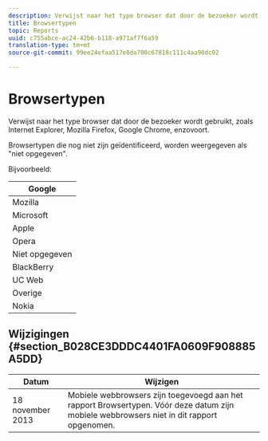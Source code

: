 ```yaml
---
description: Verwijst naar het type browser dat door de bezoeker wordt gebruikt, zoals Internet Explorer, Mozilla Firefox, Google Chrome, enzovoort.
title: Browsertypen
topic: Reports
uuid: c755abce-ac24-42b6-b118-a971af7f6a59
translation-type: tm+mt
source-git-commit: 99ee24efaa517e8da700c67818c111c4aa90dc02

---
```



# Browsertypen

Verwijst naar het type browser dat door de bezoeker wordt gebruikt, zoals Internet Explorer, Mozilla Firefox, Google Chrome, enzovoort.

Browsertypen die nog niet zijn geïdentificeerd, worden weergegeven als &quot;niet opgegeven&quot;.

Bijvoorbeeld:

| Google |
|---|
| Mozilla |
| Microsoft |
| Apple |
| Opera |
| Niet opgegeven |
| BlackBerry |
| UC Web |
| Overige |
| Nokia |

## Wijzigingen {#section_B028CE3DDDC4401FA0609F908885A5DD}

| Datum | Wijzigen |
|---|---|
| 18 november 2013 | Mobiele webbrowsers zijn toegevoegd aan het rapport Browsertypen. Vóór deze datum zijn mobiele webbrowsers niet in dit rapport opgenomen. |

